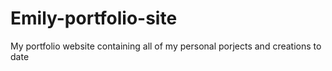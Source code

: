 # Emily-portfolio-site
My portfolio website containing all of my personal porjects and creations to date
